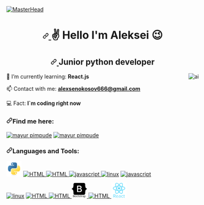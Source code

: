 <article class="markdown-body entry-content container-lg f5" itemprop="text">
  <p dir="auto">
    <a href="" rel="nofollow">
      <img src="https://oir.mobi/uploads/posts/2022-08/1661349373_1-oir-mobi-p-fon-programmirovanie-instagram-1.jpg" alt="MasterHead" data-canonical-src="" style="max-width: 100%;">
    </a>
  </p>
</article>
<h1 align="center" dir="auto">
  <a id="user-content-hi--im-mayur-pimpude" class="anchor" aria-hidden="true" href="https://www.linkedin.com/in/алексей-сенокосов-180166261/">
    <svg class="octicon octicon-link" viewBox="0 0 16 16" version="1.1" width="16" height="16" aria-hidden="true">
      <path fill-rule="evenodd" d="M7.775 3.275a.75.75 0 001.06 1.06l1.25-1.25a2 2 0 112.83 2.83l-2.5 2.5a2 2 0 01-2.83 0 .75.75 0 00-1.06 1.06 3.5 3.5 0 004.95 0l2.5-2.5a3.5 3.5 0 00-4.95-4.95l-1.25 1.25zm-4.69 9.64a2 2 0 010-2.83l2.5-2.5a2 2 0 012.83 0 .75.75 0 001.06-1.06 3.5 3.5 0 00-4.95 0l-2.5 2.5a3.5 3.5 0 004.95 4.95l1.25-1.25a.75.75 0 00-1.06-1.06l-1.25 1.25a2 2 0 01-2.83 0z">
      </path>
    </svg>
  </a>  
  <g-emoji class="g-emoji" alias="wave" fallback-src="">✌️</g-emoji> Hello I'm Aleksei 😉
</h1>
<h2 align="center" dir="auto">
  <a id="user-content-hi--im-mayur-pimpude" class="anchor" aria-hidden="true" href="https://www.linkedin.com/in/алексей-сенокосов-180166261/">
    <svg class="octicon octicon-link" viewBox="0 0 16 16" version="1.1" width="16" height="16" aria-hidden="true">
      <path fill-rule="evenodd" d="M7.775 3.275a.75.75 0 001.06 1.06l1.25-1.25a2 2 0 112.83 2.83l-2.5 2.5a2 2 0 01-2.83 0 .75.75 0 00-1.06 1.06 3.5 3.5 0 004.95 0l2.5-2.5a3.5 3.5 0 00-4.95-4.95l-1.25 1.25zm-4.69 9.64a2 2 0 010-2.83l2.5-2.5a2 2 0 012.83 0 .75.75 0 001.06-1.06 3.5 3.5 0 00-4.95 0l-2.5 2.5a3.5 3.5 0 004.95 4.95l1.25-1.25a.75.75 0 00-1.06-1.06l-1.25 1.25a2 2 0 01-2.83 0z">
      </path>
    </svg>
  </a>  
  <g-emoji class="g-emoji" alias="wave" fallback-src=""></g-emoji> Junior python developer
</h2>
<p dir="auto">
  <animated-image data-catalyst="" style="float: right; width: 100px; height: 400px; max-width: 600%; display: inline-block;" data-stretching="vertical">
    <a target="_blank" rel="noopener noreferrer nofollow" href="https://images.stopgame.ru/uploads/users/2020/521889/r912x500/48bOnlPeKaTuIcjZJW3l1A/00002.WOtiYeX.gif" data-target="animated-image.originalLink">
      <img alt="ai" align="right" height="400" src="https://images.stopgame.ru/uploads/users/2020/521889/r912x500/48bOnlPeKaTuIcjZJW3l1A/00002.WOtiYeX.gif" data-canonical-src="https://images.stopgame.ru/uploads/users/2020/521889/r912x500/48bOnlPeKaTuIcjZJW3l1A/00002.WOtiYeX.gif" data-target="animated-image.originalImage">
    </a>
    <span class="AnimatedImagePlayer" data-target="animated-image.player" hidden="">
      <a data-target="animated-image.replacedLink" class="AnimatedImagePlayer-images" href="https://images.stopgame.ru/uploads/users/2020/521889/r912x500/48bOnlPeKaTuIcjZJW3l1A/00002.WOtiYeX.gif" target="_blank"></a>
    </span>
  </animated-image>
</p>
<p dir="auto"><g-emoji class="g-emoji" alias="seedling" fallback-src=""> 📓</g-emoji> I’m currently learning: <strong>React.js</strong></p>
<p dir="auto"><g-emoji class="g-emoji" alias="mailbox" fallback-src="">📫 </g-emoji> Contact with me: <strong><a href="mailto:alexsenokosov666@gmail.com">alexsenokosov666@gmail.com</a></strong></p>
<p dir="auto"><g-emoji class="g-emoji" alias="zap" fallback-src="https://github.githubassets.com/images/icons/emoji/unicode/26a1.png">💻  </g-emoji> Fact: <strong> I`m coding right now</strong></p>
<h3 align="left" dir="auto"><a id="user-content-connect-with-me" class="anchor" aria-hidden="true" href="#connect-with-me"><svg class="octicon octicon-link" viewBox="0 0 16 16" version="1.1" width="16" height="16" aria-hidden="true"><path fill-rule="evenodd" d="M7.775 3.275a.75.75 0 001.06 1.06l1.25-1.25a2 2 0 112.83 2.83l-2.5 2.5a2 2 0 01-2.83 0 .75.75 0 00-1.06 1.06 3.5 3.5 0 004.95 0l2.5-2.5a3.5 3.5 0 00-4.95-4.95l-1.25 1.25zm-4.69 9.64a2 2 0 010-2.83l2.5-2.5a2 2 0 012.83 0 .75.75 0 001.06-1.06 3.5 3.5 0 00-4.95 0l-2.5 2.5a3.5 3.5 0 004.95 4.95l1.25-1.25a.75.75 0 00-1.06-1.06l-1.25 1.25a2 2 0 01-2.83 0z"></path></svg></a>Find me here: </h3>
<p align="left" dir="auto">
<a href="https://www.linkedin.com/in/алексей-сенокосов-180166261/" rel="nofollow"><img align="center" src="https://raw.githubusercontent.com/rahuldkjain/github-profile-readme-generator/master/src/images/icons/Social/linked-in-alt.svg" alt="mayur pimpude" height="30" width="40" style="max-width: 100%;"></a>
<a href="https://t.me/alexsenokosov" rel="nofollow"><img align="center" src="https://img.icons8.com/color/512/telegram-app--v1.png" alt="mayur pimpude" height="40" width="40" style="max=width: 100%;"></a>
</p>
<h3 align="left" dir="auto"><a id="user-content-languages-and-tools" class="anchor" aria-hidden="true" href="#languages-and-tools"><svg class="octicon octicon-link" viewBox="0 0 16 16" version="1.1" width="16" height="16" aria-hidden="true"><path fill-rule="evenodd" d="M7.775 3.275a.75.75 0 001.06 1.06l1.25-1.25a2 2 0 112.83 2.83l-2.5 2.5a2 2 0 01-2.83 0 .75.75 0 00-1.06 1.06 3.5 3.5 0 004.95 0l2.5-2.5a3.5 3.5 0 00-4.95-4.95l-1.25 1.25zm-4.69 9.64a2 2 0 010-2.83l2.5-2.5a2 2 0 012.83 0 .75.75 0 001.06-1.06 3.5 3.5 0 00-4.95 0l-2.5 2.5a3.5 3.5 0 004.95 4.95l1.25-1.25a.75.75 0 00-1.06-1.06l-1.25 1.25a2 2 0 01-2.83 0z"></path></svg></a>Languages and Tools:</h3>
<p align="left" dir="auto"> <p align="left" dir="auto"> 
<a href="https://www.python.org/" rel="nofollow"> <img src="https://raw.githubusercontent.com/devicons/devicon/master/icons/python/python-original.svg" alt="python" width="40" height="40" style="max-width: 100%;"></a>
<a href="https://www.jetbrains.com/ru-ru/pycharm/" rel="nofollow"> <img src="https://upload.wikimedia.org/wikipedia/commons/1/1d/PyCharm_Icon.svg" alt="HTML" width="40" height="40" style="max-width: 100%;"> </a>
<a href="https://code.visualstudio.com" rel="nofollow"> <img src="https://upload.wikimedia.org/wikipedia/commons/9/9a/Visual_Studio_Code_1.35_icon.svg" alt="HTML" width="40" height="40" style="max-width: 100%;"> </a>
<a href="https://aiogram.dev/" rel="nofollow"> <img src="https://aiogram.dev/img/logo.c95d892f.png" alt="javascript" width="40" height="40" style="max-width: 100%;"> </a>
<a href="https://www.postgresql.org/" rel="nofollow"> <img src="https://d1q6f0aelx0por.cloudfront.net/product-logos/library-postgres-logo.png" alt="linux" width="40" height="40" style="max-width: 100%;"></a>
<a href="https://www.sqlite.org/index.html" rel="nofollow"> <img src="https://seeklogo.com/images/S/sqlite-logo-5E9F462E6A-seeklogo.com.png" alt="javascript" width="40" height="40" style="max-width: 100%;"> </a>
<p align="left" dir="auto"> <p align="left" dir="auto"> 
<a href="https://www.djangoproject.com/" rel="nofollow"> <img src="https://static.djangoproject.com/img/logos/django-logo-negative.svg" alt="linux" width="40" height="40" style="max-width: 100%;"></a>
<a href="https://html.spec.whatwg.org/multipage/" rel="nofollow"> <img src="https://seeklogo.com/images/H/html5-logo-EF92D240D7-seeklogo.com.png" alt="HTML" width="40" height="40" style="max-width: 100%;"> </a>
<a href="https://www.w3.org/Style/CSS/" rel="nofollow"> <img src="https://seeklogo.com/images/C/css3-logo-8724075274-seeklogo.com.png" alt="HTML" width="40" height="40" style="max-width: 100%;"> </a>
<a href="https://getbootstrap.com" rel="nofollow"> <img src="https://raw.githubusercontent.com/devicons/devicon/master/icons/bootstrap/bootstrap-plain-wordmark.svg" alt="bootstrap" width="40" height="40" style="max-width: 100%;"> </a>
<a href="https://sentry.io/welcome/" rel="nofollow"> <img src="https://cdn.worldvectorlogo.com/logos/sentry-3.svg" alt="HTML" width="40" height="40" style="max-width: 100%;"> </a>
<a href="https://reactjs.org/" rel="nofollow"> <img src="https://raw.githubusercontent.com/devicons/devicon/master/icons/react/react-original-wordmark.svg" alt="react" width="40" height="40" style="max-width: 100%;"> </a>
